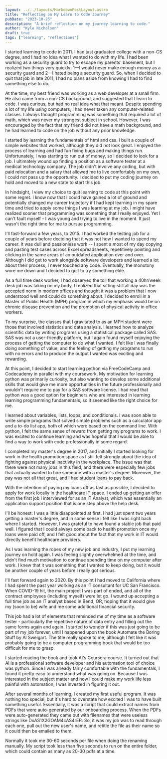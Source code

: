 ```yaml
---
layout: ../../layouts/MarkdownPostLayout.astro
title: "Reflecting on My Learn to Code Journey"
pubDate: "2023-10-25"
description: "A brief reflection on my journey learning to code."
author: "Kyle Nicholson"
draft: true
tags: ["learning", "reflections"]
---
```


I started learning to code in 2011. I had just graduated college with a non-CS degree, and I had no idea what I wanted
to do with my life. I had been working as a security guard to try to escape my parents' basement, but I realized two
things very quickly: 1—I would never make enough money as a security guard and 2—I hated being a security guard. So,
when I decided to quit that job in late 2011, I had no plans aside from knowing I had to find something else to do.

At the time, my best friend was working as a web developer at a small firm. He also came from a non-CS background, and
suggested that I learn to code. I was curious, but had no real idea what that meant. Despite spending a lot of my life
using computers, I had never taken any computer-related classes. I always thought programming was something that
required a lot of math, which was never my strongest subject in school. However, I was encouraged by the fact that my
friend
did not have a math background, and he had learned to code on the job without any prior knowledge.

I started by learning the fundamentals of html and css. I built a couple of simple websites that worked, although they
did not look great. I enjoyed the process of learning and had fun fixing bugs and making things run. Unfortunately, I
was starting to run out of money, so I decided to look for a job. I ultimately wound up finding a position as a
software tester at a medical technology company. The job didn't involve any coding, but with paid relocation and a
salary that allowed me to live comfortably on my own, I could not pass up the opportunity. I decided to put my coding
journey on hold and moved to a new state to start this job.

In hindsight, I view my choice to quit learning to code at this point with some regret. I know now that I could have gained a lot of ground and potentially changed my career trajectory if I had kept learning in my spare time and tried to apply some things I was learning at my job. I might have realized sooner that programming was something that I really enjoyed. Yet I can't fault myself - I was young and trying to live in the moment. It just wasn't the right time for me to pursue programming.

I'll fast-forward a few years, to 2015. I had worked the testing job for a couple of years before deciding that it was not how I wanted to spend my career. It was dull and passionless work -- I spent a most of my day copying and pasting test cases across Excel spreadsheets, repetitively pointing and
clicking in the same areas of an outdated application over and over. Although I did get to work alongside software
developers and learned a lot about their process, I never touched any code. Eventually, the monotony wore me down and I decided to quit to try something elde.

As a full time desk worker, I had observed the toll that working a 40hr/week desk job was taking on my body. I realized that
sitting still all day was the accepted norm in modern offices and thought it was a problem that I now understood well
and could do something about. I decided to enroll in a Master of Public
Health (MPH)
program in which my emphasis would be on chronic disease prevention and the promotion of physical activity in office
workers.

To my surprise, the classes that I gravitated to as an MPH student were those that involved statistics
and data analysis. I learned how to analyze scientific data by writing programs using a
statistical package called SAS. SAS was not a user-friendly platform, but I again found myself enjoying the process of
getting the computer to do what I wanted. I felt like I was finally doing something of value, and the feeling
of getting my programs to run with no errors and to produce the output I wanted was exciting and rewarding.

At this point, I decided to start learning python via FreeCodeCamp and Codecademy in parallel with my coursework. My motivation for
learning python was primarily curiosity, but also wanting to develop some additional skills that would give me more
opportunities in the future professionally and wouldn't require me to pay for a SAS software license. I had read that python was a good option for beginners who are interested in learning
learning programming fundamentals, so it seemed like the right choice for me.

I learned about
variables,
lists, loops, and conditionals. I was soon able to write simple programs that solved simple problems such as a
calculator app and a to-do list app, both of which were based on the command line. With python, I felt the same sense of
reward from getting my programs to work. I was excited to continue learning and was hopeful that I would be able to find
a way to work with code professionally in some regard.

I completed my master's degree in 2017, and initially I started looking for work in the health promotion space
as I still felt strongly about the idea of fighting against physical inactivity in the workplace. The issue was that
there were not many jobs in this field, and there were especially few jobs that actually wanted to hire someone with a
master's degree. Moreover, the pay was not all that great, and I had student loans to pay back.

With the intention of paying my loans off as fast as possible, I decided to apply for work locally in the healthcare
IT space. I ended up getting an offer from
the first job I interviewed for as an IT Analyst, which was essentially an application support position that is one step
above the help desk.

I'll be honest: I was a little disappointed at first. I had just spent two years getting a master's degree, and in some sense I felt
like I was right back where I started. However, I was
grateful to have found a stable job that paid well. I figured that I could always come back to health promotion once my loans were paid off, and I felt good about the fact that my work in IT would directly benefit healthcare providers.

As I was learning the ropes of my new job and industry, I put my learning journey on hold again. I was feeling slightly overwhelmed at the time, and didn't find much motivation to continue spending time on my computer after work. I knew that it was something that I wanted to keep doing, but it would be another couple of years before I really got serious.

I'll fast forward again to 2020. By this point I had moved to California where I had spent the past year working as an IT consultant for UC San Francisco. When COVID-19 hit, the main project I was part of ended, and all of the contract employees (including myself) were let go. I wound up accepting a full time job as an IT analyst based in Bend, OR, hoping that it would give my (soon to be) wife and me some additional financial security.

This job had a lot of elements that reminded me of my time as a software tester - particularly the repetitive nature of data entry and filling out the same forms again and again. I started to wonder if this was just going to be part of my job forever, until I happened upon the book Automate the Boring Stuff by Al Sweigart. The title really spoke to me, although I felt like it was probably going to be a computer programming book that would be too difficult for me to grasp.

I started reading the book and took Al's Coursera course. It turned out that Al is a professional software developer and his automation tool of choice was python. Since I was already fairly comfortable with the fundamentals, I found it pretty easy to understand what was going on. Because I was interested in the subject matter and how I could make my work life less painful with automation, I was invested in figuring it out.

After several months of learning, I created my first useful program. It was nothing too special, but it's hard to overstate how excited I was to have built something useful. Essentially, it was a script that could extract names from PDFs that were auto-generated by our onboarding process. When the PDFs were auto-generated they came out with filenames that were useless strings like DxAS1X2GOAM4cAS4rER. So, it was my job was to read through each one, pull out the new user's name, and retitle the file as their name so it could then be emailed to them.

Normally it took me 30-60 seconds per file when doing the renaming manually. My script took less than five seconds to run on the entire folder, which could contain as many as 20-30 pdfs at a time.
